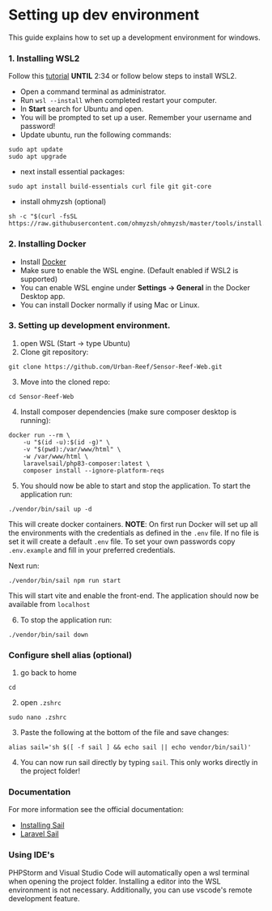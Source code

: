 # Setting up dev environment
This guide explains how to set up a development environment for windows.

### 1. Installing WSL2
Follow this [tutorial](https://youtu.be/153iaHqYuIs?si=XTkpU1RixdP1p3ac) **UNTIL** 2:34 or follow below steps to install WSL2.

- Open a command terminal as administrator.
- Run `wsl --install` when completed restart your computer.
- In **Start** search for Ubuntu and open.
- You will be prompted to set up a user. Remember your username and password!
- Update ubuntu, run the following commands:
```
sudo apt update
sudo apt upgrade
```
- next install essential packages:
```
sudo apt install build-essentials curl file git git-core
```
- install ohmyzsh (optional)
```
sh -c "$(curl -fsSL https://raw.githubusercontent.com/ohmyzsh/ohmyzsh/master/tools/install.sh)"
```

### 2. Installing Docker
- Install [Docker](https://docs.docker.com/desktop/wsl/)
- Make sure to enable the WSL engine. (Default enabled if WSL2 is supported)
- You can enable WSL engine under **Settings -> General** in the Docker Desktop app.
- You can install Docker normally if using Mac or Linux.

### 3. Setting up development environment.
1. open WSL (Start -> type Ubuntu)
2. Clone git repository:
```
git clone https://github.com/Urban-Reef/Sensor-Reef-Web.git
```
3. Move into the cloned repo:
```
cd Sensor-Reef-Web
```
4. Install composer dependencies (make sure composer desktop is running):
```
docker run --rm \
    -u "$(id -u):$(id -g)" \
    -v "$(pwd):/var/www/html" \
    -w /var/www/html \
    laravelsail/php83-composer:latest \
    composer install --ignore-platform-reqs
```
5. You should now be able to start and stop the application. To start the application run:
```
./vendor/bin/sail up -d
```
This will create docker containers. **NOTE**: On first run Docker will set up all the environments with the credentials as defined in the `.env` file.
If no file is set it will create a default `.env` file. To set your own passwords copy `.env.example` and fill in your preferred credentials.

Next run:
```
./vendor/bin/sail npm run start
```
This will start vite and enable the front-end.
The application should now be available from `localhost`

6. To stop the application run:
```
./vendor/bin/sail down
```

### Configure shell alias (optional)
1. go back to home
```
cd
```
2. open `.zshrc`
```
sudo nano .zshrc
```
3. Paste the following at the bottom of the file and save changes:
```
alias sail='sh $([ -f sail ] && echo sail || echo vendor/bin/sail)'
```
4. You can now run sail directly by typing `sail`. This only works directly in the project folder!

### Documentation
For more information see the official documentation:
- [Installing Sail](https://laravel.com/docs/11.x/installation#docker-installation-using-sail)
- [Laravel Sail](https://laravel.com/docs/11.x/sail)

### Using IDE's
PHPStorm and Visual Studio Code will automatically open a wsl terminal when opening the project folder.
Installing a editor into the WSL environment is not necessary. Additionally, you can use vscode's remote development feature.
